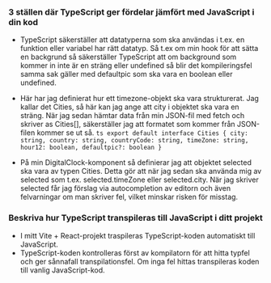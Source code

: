### 3 ställen där TypeScript ger fördelar jämfört med JavaScript i din kod

- TypeScript säkerställer att datatyperna som ska användas i t.ex. en funktion eller variabel har rätt datatyp. Så t.ex om min hook för att sätta en backgrund så säkerställer TypeScript att om background som kommer in inte är en sträng eller undefined så blir det kompileringsfel samma sak gäller med defaultpic som ska vara en boolean eller undefined.

- Här har jag definierat hur ett timezone-objekt ska vara strukturerat. Jag kallar det Cities, så här kan jag ange att city i objektet ska vara en sträng.
  När jag sedan hämtar data från min JSON-fil med fetch och skriver as Cities[], säkerställer jag att formatet som kommer från JSON-filen kommer se ut så.
  `ts
    export default interface Cities {
    city: string,
    country: string,
    countryCode: string,
    timeZone: string,
    hour12: boolean,
    defaultpic?: boolean
    }
    `
- På min DigitalClock-komponent så definierar jag att objektet selected ska vara av typen Cities. Detta gör att när jag sedan ska använda mig av selected som t.ex. selected.timeZone eller selected.city. När jag skriver selected får jag förslag via autocompletion av editorn och även felvarningar om man skriver fel, vilket minskar risken för misstag.

### Beskriva hur TypeScript transpileras till JavaScript i ditt projekt

- I mitt Vite + React-projekt traspileras TypeScript-koden automatiskt till JavaScript.
- TypeScript-koden kontrolleras först av kompilatorn för att hitta typfel och ger sånnafall transpilationsfel. Om inga fel hittas transpileras koden till vanlig JavaScript-kod.
